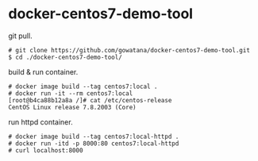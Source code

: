 # docker-centos7-demo-tool

git pull.

```
# git clone https://github.com/gowatana/docker-centos7-demo-tool.git
$ cd ./docker-centos7-demo-tool/
```

build & run container.

```
# docker image build --tag centos7:local .
# docker run -it --rm centos7:local
[root@b4ca88b12a8a /]# cat /etc/centos-release
CentOS Linux release 7.8.2003 (Core)
```

run httpd container.

```
# docker image build --tag centos7:local-httpd .
# docker run -itd -p 8000:80 centos7:local-httpd
# curl localhost:8000
```

